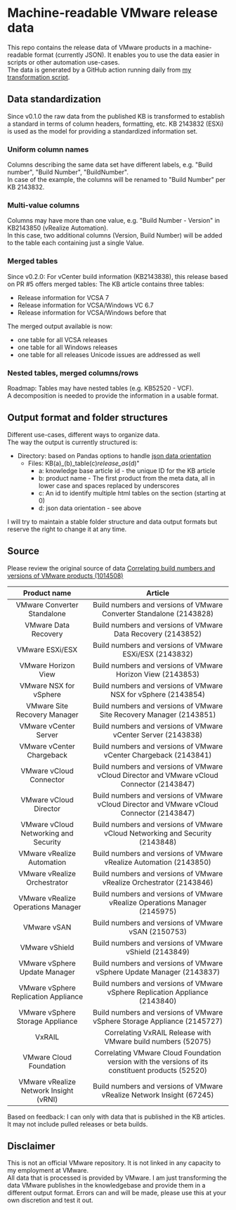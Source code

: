 # Machine-readable VMware release data

This repo contains the release data of VMware products in a machine-readable format (currently JSON). It enables you to use the data easier in scripts or other automation use-cases.  
The data is generated by a GitHub action running daily from [my transformation script](https://github.com/dominikzorgnotti/transform-vmware-product-builds-to-json).  

## Data standardization
Since v0.1.0 the raw data from the published KB is transformed to establish a standard in terms of column headers, formatting, etc.
KB 2143832 (ESXi) is used as the model for providing a standardized information set.

### Uniform column names
Columns describing the same data set have different labels, e.g. "Build number", "Build Number", "BuildNumber".  
In case of the example, the columns will be renamed to "Build Number" per KB 2143832.

### Multi-value columns
Columns may have more than one value, e.g. "Build Number - Version" in KB2143850 (vRealize Automation).  
In this case, two additional columns (Version, Build Number) will be added to the table each containing just a single Value.

### Merged tables
Since v0.2.0: For vCenter build information (KB2143838), this release based on PR  #5 offers merged tables:
The KB article contains three tables:
- Release information for VCSA 7
- Release information for VCSA/Windows VC 6.7
- Release information for VCSA/Windows before that

The merged output available is now:
- one table for all VCSA releases
- one table for all Windows releases
- one table for all releases
Unicode issues are addressed as well


### Nested tables, merged columns/rows
Roadmap: Tables may have nested tables (e.g. KB52520 - VCF).  
A decomposition is needed to provide the information in a usable format.
## Output format and folder structures
Different use-cases, different ways to organize data.  
The way the output is currently structured is:   
- Directory: based on Pandas options to handle [json data orientation](https://pandas.pydata.org/pandas-docs/stable/reference/api/pandas.DataFrame.to_json.html)
    - Files: KB(a)_(b)_table(c)_release_as_(d)"
       - a: knowledge base article id - the unique ID for the KB article
       - b: product name - The first product from the meta data, all in lower case and spaces replaced by underscores
       - c: An id to identify multiple html tables on the section (starting at 0)
       - d: json data orientation - see above

I will try to maintain a stable folder structure and data output formats but reserve the right to change it at any time.

## Source
Please review the original source of data [Correlating build numbers and versions of VMware products (1014508)](https://kb.vmware.com/s/article/1014508?lang=en_US)

| Product name	| Article |
:-----:|:-----:
VMware Converter Standalone	| Build numbers and versions of VMware Converter Standalone (2143828) |
VMware Data Recovery | Build numbers and versions of VMware Data Recovery (2143852) |
VMware ESXi/ESX | Build numbers and versions of VMware ESXi/ESX (2143832) |
VMware Horizon View | Build numbers and versions of VMware Horizon View (2143853) |
VMware NSX for vSphere | Build numbers and versions of VMware NSX for vSphere (2143854) |
VMware Site Recovery Manager | Build numbers and versions of VMware Site Recovery Manager (2143851) |
VMware vCenter Server | Build numbers and versions of VMware vCenter Server (2143838) |
VMware vCenter Chargeback | Build numbers and versions of VMware vCenter Chargeback (2143841) |
VMware vCloud Connector | Build numbers and versions of VMware vCloud Director and VMware vCloud Connector (2143847) |
VMware vCloud Director | Build numbers and versions of VMware vCloud Director and VMware vCloud Connector (2143847) |
VMware vCloud Networking and Security | Build numbers and versions of VMware vCloud Networking and Security (2143848) |
VMware vRealize Automation | Build numbers and versions of VMware vRealize Automation (2143850) |
VMware vRealize Orchestrator | Build numbers and versions of VMware vRealize Orchestrator (2143846) |
VMware vRealize Operations Manager | Build numbers and versions of VMware vRealize Operations Manager (2145975) |
VMware vSAN	| Build numbers and versions of VMware vSAN (2150753) |
VMware vShield | Build numbers and versions of VMware vShield (2143849) |
VMware vSphere Update Manager	| Build numbers and versions of VMware vSphere Update Manager (2143837) |
VMware vSphere Replication Appliance | Build numbers and versions of VMware vSphere Replication Appliance (2143840) |
VMware vSphere Storage Appliance | Build numbers and versions of VMware vSphere Storage Appliance (2145727) |
VxRAIL | Correlating VxRAIL Release with VMware build numbers (52075) |
VMware Cloud Foundation | Correlating VMware Cloud Foundation version with the versions of its constituent products (52520) |
VMware vRealize Network Insight (vRNI) | Build numbers and versions of VMware vRealize Network Insight (67245) |

Based on feedback: I can only with data that is published in the KB articles. It may not include pulled releases or beta builds.

## Disclaimer

This is not an official VMware repository. It is not linked in any capacity to my employment at VMware.    
All data that is processed is provided by VMware. I am just transforming the data VMware publishes in the knowledgebase and provide them in a different output format.
Errors can and will be made, please use this at your own discretion and test it out.
